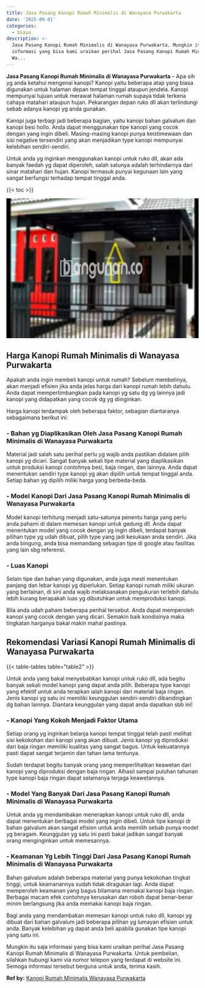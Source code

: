 ```yaml
---
title: Jasa Pasang Kanopi Rumah Minimalis di Wanayasa Purwakarta
date: '2025-09-01'
categories:
  - biaya
description: >-
  Jasa Pasang Kanopi Rumah Minimalis di Wanayasa Purwakarta. Mungkin itu saja
  informasi yang bisa kami uraikan perihal Jasa Pasang Kanopi Rumah Minimalis di
  Wa...
---
```


**Jasa Pasang Kanopi Rumah Minimalis di Wanayasa Purwakarta** – Apa sih yg anda ketahui mengenai kanopi? Kanopi yaitu beberapa atap yang biasa digunakan untuk halaman depan tempat tinggal ataupun jendela. Kanopi mempunyai tujuan untuk merawat halaman rumah supaya tidak terkena cahaya matahari ataupun hujan. Pekarangan depan ruko dll akan terlindungi sebab adanya kanopi yg anda gunakan.

Kanopi juga terbagi jadi beberapa bagian, yaitu kanopi bahan galvalum dan kanopi besi hollo. Anda dapat menggunakan tipe kanopi yang cocok dengan yang ingin dibeli. Masing-masing kanopi punya keistimewaan dan sisi negative tersendiri yang akan menjadikan type kanopi mempunyai kelebihan sendiri-sendiri.

Untuk anda yg inginkan menggunakan kanopi untuk ruko dll, akan ada banyak faedah yg dapat diperoleh, salah satunya adalah terhindarnya dari sinar matahari dan hujan. Kanopi termasuk punyai kegunaan lain yang sangat berfungsi terhadap tempat tinggal anda.

{{< toc >}}

![Jasa Pasang Kanopi Rumah Minimalis di Wanayasa Purwakarta](/images/harga-kanopi-minimalis-61.png)

## Harga Kanopi Rumah Minimalis di Wanayasa Purwakarta

Apakah anda ingin membeli kanopi untuk rumah? Sebelum membelinya, akan menjadi efisien jika anda jelas harga dari kanopi rumah lebih dahulu. Anda dapat mempertimbangkan pada kanopi yg satu dg yg lainnya jadi kanopi yang didapatkan yang cocok dg yg diinginkan.

Harga kanopi terdampak oleh beberapa faktor, sebagian diantaranya sebagaimana berikut ini:

### \- Bahan yg Diaplikasikan Oleh Jasa Pasang Kanopi Rumah Minimalis di Wanayasa Purwakarta

Material jadi salah satu perihal perlu yg wajib anda pastikan didalam pilih kanopi yg dicari. Sangat banyak sekali tipe material yang diaplikasikan untuk produksi kanopi contohnya besi, baja ringan, dan lainnya. Anda dapat menentukan sendiri type kanopi yg akan dipilih untuk tempat tinggal anda. Setiap bahan yg dipilih miliki harga yang berbeda-beda.

### \- Model Kanopi Dari Jasa Pasang Kanopi Rumah Minimalis di Wanayasa Purwakarta

Model kanopi terhitung menjadi satu-satunya penentu harga yang perlu anda pahami di dalam memesan kanopi untuk gedung dll. Anda dapat menentukan model yang cocok dengan yg ingin dibeli, terdapat banyak pilihan type yg udah dibuat, pilih type yang jadi kesukaan anda sendiri. Jika anda bingung, anda bisa memandang sebagian tipe di google atau fasilitas yang lain sbg referensi.

### \- Luas Kanopi

Selain tipe dan bahan yang digunakan, anda juga mesti menentukan panjang dan lebar kanopi yg diperlukan. Setiap kanopi rumah miliki ukuran yang berlainan, di sini anda wajib melaksanakan pengukuran terlebih dahulu lebih kurang berapakah luas yg dibutuhkan untuk memproduksi kanopi.

Bila anda udah paham beberapa perihal tersebut. Anda dapat memperoleh kanopi yang cocok dengan yang dicari. Semakin baik kondisinya maka tingkatan harganya bakal makin mahal pastinya.

## Rekomendasi Variasi Kanopi Rumah Minimalis di Wanayasa Purwakarta

{{< table-tables table="table2" >}}

Untuk anda yang bakal menyebabkan kanopi untuk ruko dll, ada begitu banyak sekali model kanopi yang dapat anda pilih. Beberapa type kanopi yang efektif untuk anda terapkan ialah kanopi dari material baja ringan. Jenis kanopi yg satu ini memiliki keunggulan sendiri-sendiri dibandingkan dg bahan lainnya. Diantara keunggulan yang dapat anda dapatkan sbb ini!

### \- Kanopi Yang Kokoh Menjadi Faktor Utama

Setiap orang yg inginkan belanja kanopi tempat tinggal telah pasti melihat sisi kekokohan dari kanopi yang akan dibuat. Jenis kanopi yg diproduksi dari baja ringan memiliki kualitas yang sangat bagus. Untuk kekuatannya pasti dapat sangat terjamin dan tahan lama tentunya.

Sudah terdapat begitu banyak orang yang memperlihatkan keawetan dari kanopi yang diproduksi dengan baja ringan. Alhasil sampai puluhan tahunan type kanopi baja ringan dapat selamanya terjaga keawetannya.

### \- Model Yang Banyak Dari Jasa Pasang Kanopi Rumah Minimalis di Wanayasa Purwakarta

Untuk anda yg mendambakan menerapkan kanopi untuk ruko dll, anda dapat menentukan berbagai model yang ingin dibeli. Untuk tipe kanopi dr bahan galvalum akan sangat efisien untuk anda memilih sebab punya model yg beragam. Keunggulan yg satu ini pasti bakal jadikan sangat banyak orang menginginkan untuk memesannya.

### \- Keamanan Yg Lebih Tinggi Dari Jasa Pasang Kanopi Rumah Minimalis di Wanayasa Purwakarta

Bahan galvalum adalah beberapa material yang punya kekokohan tingkat tinggi, untuk keamanannya sudah tidak diragukan lagi. Anda dapat memperoleh keamanan yang bagus bilamana memakai kanopi baja ringan. Berbagai macam efek contohnya kerusakan dan roboh dapat benar-benar minim berlangsung jika anda memakai kanopi baja ringan.

Bagi anda yang mendambakan memesan kanopi untuk ruko dll, kanopi yg dibuat dari bahan galvalum jadi beberapa pilihan yg lumayan efisien untuk anda. Banyak kelebihan yg dapat anda beli apabila gunakan tipe kanopi yang satu ini.

Mungkin itu saja informasi yang bisa kami uraikan perihal Jasa Pasang Kanopi Rumah Minimalis di Wanayasa Purwakarta. Untuk pembelian, silahkan hubungi kami via nomor telepon yang terdapat di website ini. Semoga informasi tersebut berguna untuk anda, terima kasih.

**Ref by:**  [Kanopi Rumah Minimalis Wanayasa Purwakarta](https://id.wikipedia.org/wiki/Kanopi)
